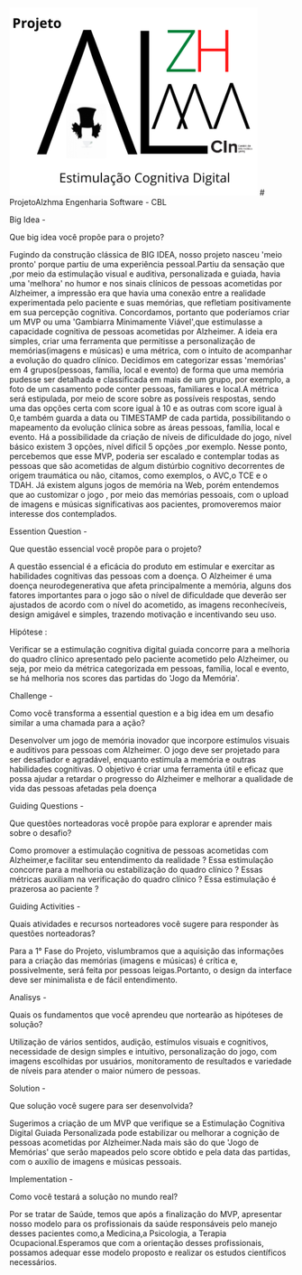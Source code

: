 <img src='projeto/src/assets/images/logoS.png'>
# ProjetoAlzhma
Engenharia Software - CBL

Big Idea -

Que big idea você propõe para o projeto?

Fugindo da construção clássica de BIG IDEA, nosso projeto nasceu 'meio pronto' porque partiu de uma experiência pessoal.Partiu da sensação que ,por meio da estimulação visual e auditiva, personalizada e guiada, havia uma 'melhora' no humor e nos sinais clínicos de pessoas acometidas por Alzheimer, a impressão era que havia uma conexão entre a realidade experimentada pelo paciente e suas memórias, que refletiam positivamente em sua percepção cognitiva. Concordamos, portanto que poderíamos criar um MVP ou uma 'Gambiarra Minimamente Viável',que estimulasse a capacidade cognitiva de pessoas acometidas por Alzheimer. A ideia era simples, criar uma ferramenta que permitisse a personalização de memórias(imagens e músicas) e uma métrica, com o intuito de acompanhar a evolução do quadro clínico. Decidimos em categorizar essas 'memórias' em 4 grupos(pessoas, família, local e evento) de forma que uma memória pudesse ser detalhada e classificada em mais de um grupo, por exemplo, a foto de um casamento pode conter pessoas, familiares e local.A métrica será estipulada, por meio de score sobre as possíveis respostas, sendo uma das opções certa com score igual à 10 e as outras com score igual à 0,e também guarda a data ou TIMESTAMP de cada partida, possibilitando o mapeamento da evolução clínica sobre as áreas pessoas, família, local e evento. Há a possibilidade da criação de níveis de dificuldade do jogo, nível básico existem 3 opções, nível difícil 5 opções ,por exemplo. Nesse ponto, percebemos que esse MVP, poderia ser escalado e contemplar todas as pessoas que são acometidas de algum distúrbio cognitivo decorrentes de origem traumática ou não, citamos, como exemplos, o AVC,o TCE e o TDAH. Já existem alguns jogos de memória na Web, porém entendemos que ao customizar o jogo , por meio das memórias pessoais, com o upload de imagens e músicas significativas aos pacientes, promoveremos maior interesse dos contemplados.

Essention Question -

Que questão essencial você propõe para o projeto?

A questão essencial é a eficácia do produto em estimular e exercitar as habilidades cognitivas das pessoas com a doença. O Alzheimer é uma doença neurodegenerativa que afeta principalmente a memória, alguns dos fatores importantes para o jogo são o nível de dificuldade que deverão ser ajustados de acordo com o nível do acometido, as imagens reconhecíveis, design amigável e simples, trazendo motivação e incentivando seu uso.

Hipótese :

Verificar se a estimulação cognitiva digital guiada concorre para a melhoria do quadro clínico apresentado pelo paciente acometido pelo Alzheimer, ou seja, por meio da métrica categorizada em pessoas, família, local e evento, se há melhoria nos scores das partidas do 'Jogo da Memória'.

Challenge -

Como você transforma a essential question e a big idea em um desafio similar a uma chamada para a ação?

Desenvolver um jogo de memória inovador que incorpore estímulos visuais e auditivos para pessoas com Alzheimer. O jogo deve ser projetado para ser desafiador e agradável, enquanto estimula a memória e outras habilidades cognitivas. O objetivo é criar uma ferramenta útil e eficaz que possa ajudar a retardar o progresso do Alzheimer e melhorar a qualidade de vida das pessoas afetadas pela doença

Guiding Questions -

Que questões norteadoras você propõe para explorar e aprender mais sobre o desafio?

Como promover a estimulação cognitiva de pessoas acometidas com Alzheimer,e facilitar seu entendimento da realidade ? Essa estimulação concorre para a melhoria ou estabilização do quadro clínico ? Essas métricas auxiliam na verificação do quadro clínico ? Essa estimulação é prazerosa ao paciente ?

Guiding Activities -

Quais atividades e recursos norteadores você sugere para responder às questões norteadoras?

Para a 1° Fase do Projeto, vislumbramos que a aquisição das informações para a criação das memórias (imagens e músicas) é crítica e, possivelmente, será feita por pessoas leigas.Portanto, o design da interface deve ser minimalista e de fácil entendimento.

Analisys -

Quais os fundamentos que você aprendeu que nortearão as hipóteses de solução?

Utilização de vários sentidos, audição, estímulos visuais e cognitivos, necessidade de design simples e intuitivo, personalização do jogo, com imagens escolhidas por usuários, monitoramento de resultados e variedade de níveis para atender o maior número de pessoas.

Solution -

Que solução você sugere para ser desenvolvida?

Sugerimos a criação de um MVP que verifique se a Estimulação Cognitiva Digital Guiada Personalizada pode estabilizar ou melhorar a cognição de pessoas acometidas por Alzheimer.Nada mais são do que  'Jogo de Memórias' que serão mapeados pelo score obtido e pela data das partidas, com o auxílio de imagens e músicas pessoais.

Implementation -

Como você testará a solução no mundo real?

Por se tratar de Saúde, temos que após a finalização do MVP, apresentar nosso modelo para os profissionais da saúde responsáveis pelo manejo desses pacientes como,a Medicina,a Psicologia, a Terapia Ocupacional.Esperamos que com a orientação desses profissionais, possamos adequar esse modelo proposto e realizar os estudos científicos necessários.
